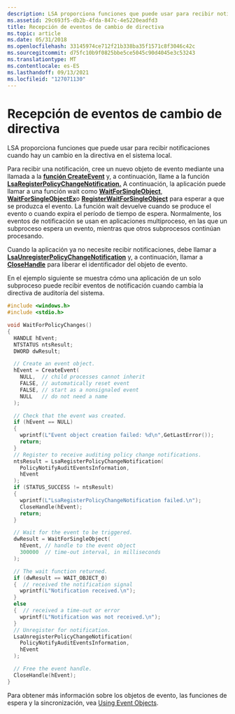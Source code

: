 ```yaml
---
description: LSA proporciona funciones que puede usar para recibir notificaciones cuando hay un cambio en la directiva en el sistema local.
ms.assetid: 29c693f5-db2b-4fda-847c-4e5220eadfd3
title: Recepción de eventos de cambio de directiva
ms.topic: article
ms.date: 05/31/2018
ms.openlocfilehash: 33145974ce712f21b338ba35f1571c8f3046c42c
ms.sourcegitcommit: d75fc10b9f0825bbe5ce5045c90d4045e3c53243
ms.translationtype: MT
ms.contentlocale: es-ES
ms.lasthandoff: 09/13/2021
ms.locfileid: "127071130"
---
```

# <a name="receiving-policy-change-events"></a>Recepción de eventos de cambio de directiva

LSA proporciona funciones que puede usar para recibir notificaciones cuando hay un cambio en la directiva en el sistema local.

Para recibir una notificación, cree un nuevo objeto de evento mediante una llamada a la [**función CreateEvent**](/windows/desktop/api/synchapi/nf-synchapi-createeventa) y, a continuación, llame a la función [**LsaRegisterPolicyChangeNotification.**](/windows/desktop/api/Ntsecapi/nf-ntsecapi-lsaregisterpolicychangenotification) A continuación, la aplicación puede llamar a una función wait como [**WaitForSingleObject**](/windows/desktop/api/synchapi/nf-synchapi-waitforsingleobject), [**WaitForSingleObjectEx**](/windows/desktop/api/synchapi/nf-synchapi-waitforsingleobjectex)o [**RegisterWaitForSingleObject**](/windows/desktop/api/winbase/nf-winbase-registerwaitforsingleobject) para esperar a que se produzca el evento. La función wait devuelve cuando se produce el evento o cuando expira el período de tiempo de espera. Normalmente, los eventos de notificación se usan en aplicaciones multiproceso, en las que un subproceso espera un evento, mientras que otros subprocesos continúan procesando.

Cuando la aplicación ya no necesite recibir notificaciones, debe llamar a [**LsaUnregisterPolicyChangeNotification**](/windows/desktop/api/Ntsecapi/nf-ntsecapi-lsaunregisterpolicychangenotification) y, a continuación, llamar a [**CloseHandle**](/windows/desktop/api/handleapi/nf-handleapi-closehandle) para liberar el identificador del objeto de evento.

En el ejemplo siguiente se muestra cómo una aplicación de un solo subproceso puede recibir eventos de notificación cuando cambia la directiva de auditoría del sistema.


```C++
#include <windows.h>
#include <stdio.h>

void WaitForPolicyChanges()
{
  HANDLE hEvent;
  NTSTATUS ntsResult;
  DWORD dwResult;

  // Create an event object.
  hEvent = CreateEvent( 
    NULL,  // child processes cannot inherit 
    FALSE, // automatically reset event
    FALSE, // start as a nonsignaled event
    NULL   // do not need a name
  );

  // Check that the event was created.
  if (hEvent == NULL) 
  {
    wprintf(L"Event object creation failed: %d\n",GetLastError());
    return;
  }
  // Register to receive auditing policy change notifications.
  ntsResult = LsaRegisterPolicyChangeNotification(
    PolicyNotifyAuditEventsInformation,
    hEvent
  );
  if (STATUS_SUCCESS != ntsResult)
  {
    wprintf(L"LsaRegisterPolicyChangeNotification failed.\n");
    CloseHandle(hEvent);
    return;
  }

  // Wait for the event to be triggered.
  dwResult = WaitForSingleObject( 
    hEvent, // handle to the event object
    300000  // time-out interval, in milliseconds
  );

  // The wait function returned.
  if (dwResult == WAIT_OBJECT_0)
  {  // received the notification signal
    wprintf(L"Notification received.\n");
  } 
  else 
  {  // received a time-out or error
    wprintf(L"Notification was not received.\n");
  }
  // Unregister for notification.
  LsaUnregisterPolicyChangeNotification(
    PolicyNotifyAuditEventsInformation,
    hEvent
  );

  // Free the event handle.
  CloseHandle(hEvent);
}
```



Para obtener más información sobre los objetos de evento, las funciones de espera y la sincronización, vea [Using Event Objects](/windows/desktop/Sync/using-event-objects).

 

 
